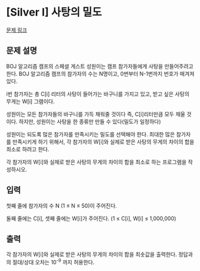 # [Silver I] 사탕의 밀도

[문제 링크](https://www.acmicpc.net/problem/13011) 

## 문제 설명

<p>BOJ 알고리즘 캠프의 스페셜 게스트 성원이는 캠프 참가자들에게 사탕을 만들어주려고 한다. BOJ 알고리즘 캠프의 참가자의 수는 N명이고, 0번부터 N-1번까지 번호가 매겨져 있다.</p>

<p>i번 참가자는 총 C[i] 리터의 사탕이 들어가는 바구니를 가지고 있고, 받고 싶은 사탕의 무게는 W[i] 그램이다.</p>

<p>성원이는 모든 참가자들의 바구니를 가득 채워줄 것이다 즉, C[i]리터만큼 모두 채울 것이다. 하지만, 성원이는 사탕을 한 종류만 만들 수 있다(밀도가 일정하다)</p>

<p>성원이는 되도록 많은 참가자를 만족시키는 밀도를 선택해야 한다. 최대한 많은 참가자를 만족시키게 하기 위해서, 각 참가자의 W[i]와 실제로 받은 사탕의 무게의 차이의 합을 최소로 하려고 한다.</p>

<p>각 참가자의 W[i]와 실제로 받은 사탕의 무게의 차이의 합을 최소로 하는 프로그램을 작성하시오.</p>

## 입력 

 <p>첫째 줄에 참가자의 수 N (1 ≤ N ≤ 50)이 주어진다.</p>

<p>둘째 줄에는 C[i], 셋째 줄에는 W[i]가 주어진다. (1 ≤ C[i], W[i] ≤ 1,000,000)</p>

## 출력 

 <p>각 참가자의 W[i]와 실제로 받은 사탕의 무게의 차이의 합을 최솟값을 출력한다. 정답과의 절대/상대 오차는 10<sup>-9</sup> 까지 허용한다.</p>

